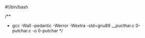 #!/bin/bash

/**
  * gcc -Wall -pedantic -Werror -Wextra -std=gnu89 __pucthar.c 0-putchar.c -o 0-putchar
 */

